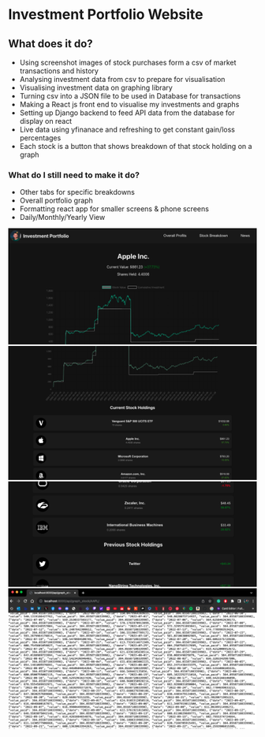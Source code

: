 # Investment Portfolio Website
## What does it do?
- Using screenshot images of stock purchases form a csv of market transactions and history
- Analysing investment data from csv to prepare for visualisation
- Visualising investment data on graphing library
- Turning csv into a JSON file to be used in Database for transactions
- Making a React js front end to visualise my investments and graphs
- Setting up Django backend to feed API data from the database for display on react
- Live data using yfinanace and refreshing to get constant gain/loss percentages
- Each stock is a button that shows breakdown of that stock holding on a graph
### What do I still need to make it do?
- Other tabs for specific breakdowns
- Overall portfolio graph
- Formatting react app for smaller screens & phone screens
- Daily/Monthly/Yearly View

![Screenshot showing the main view of the Investment Portfolio Overview page.](./screenshots/img2.png)
![Screenshot showing the current holdings of the Investment Portfolio Overview page.](./screenshots/img3.png)
![Screenshot showing the historic holdings of the Investment Portfolio Overview page.](./screenshots/img1.png)
![Screenshot showing the backend API for the app, in this example it is fetching data of transactions and valuations of Apple stock.](./screenshots/img4.png)
